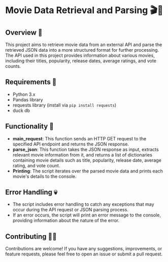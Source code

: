 # Movie Data Retrieval and Parsing 🎬🎥

## Overview 👀
This project aims to retrieve movie data from an external API and parse the retrieved JSON data into a more structured format for further processing. The API used in this project provides information about various movies, including their titles, popularity, release dates, average ratings, and vote counts.

## Requirements 📃
- Python 3.x
- Pandas library
- requests library (install via `pip install requests`)
- duck db

## Functionality 📌
- **main_request**: This function sends an HTTP GET request to the specified API endpoint and returns the JSON response.
- **parse_json**: This function takes the JSON response as input, extracts relevant movie information from it, and returns a list of dictionaries containing movie details such as title, popularity, release date, average rating, and vote count.
- **Printing**: The script iterates over the parsed movie data and prints each movie's details to the console.

## Error Handling 💀
- The script includes error handling to catch any exceptions that may occur during the API request or JSON parsing process.
- If an error occurs, the script will print an error message to the console, providing information about the nature of the error.

## Contributing 👍🏾
Contributions are welcome! If you have any suggestions, improvements, or feature requests, please feel free to open an issue or submit a pull request.
